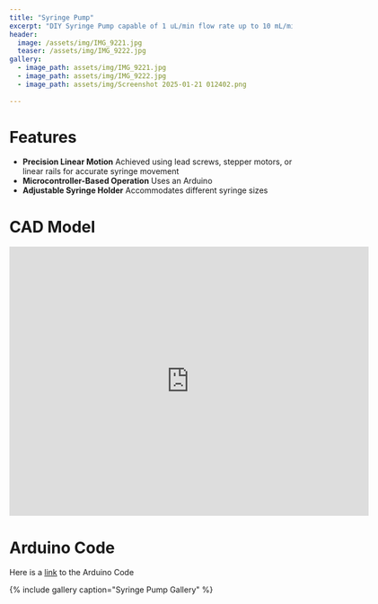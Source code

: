 ```yaml
---
title: "Syringe Pump"
excerpt: "DIY Syringe Pump capable of 1 uL/min flow rate up to 10 mL/min."
header:
  image: /assets/img/IMG_9221.jpg
  teaser: /assets/img/IMG_9222.jpg
gallery:
  - image_path: assets/img/IMG_9221.jpg
  - image_path: assets/img/IMG_9222.jpg 
  - image_path: assets/img/Screenshot 2025-01-21 012402.png
   
---
```


# Features

* **Precision Linear Motion** Achieved using lead screws, stepper motors, or linear rails for accurate syringe movement
* **Microcontroller-Based Operation** Uses an Arduino
* **Adjustable Syringe Holder** Accommodates different syringe sizes

# CAD Model
<iframe src="https://vanderbilt643.autodesk360.com/shares/public/SH286ddQT78850c0d8a48c8428571d48595c?mode=embed" width="640" height="480" allowfullscreen="true" webkitallowfullscreen="true" mozallowfullscreen="true"  frameborder="0"></iframe>

# Arduino Code

Here is a [link](https://github.com/viranish/viranish.github.io/blob/main/spump.ino) to the Arduino Code

{% include gallery caption="Syringe Pump Gallery" %}
